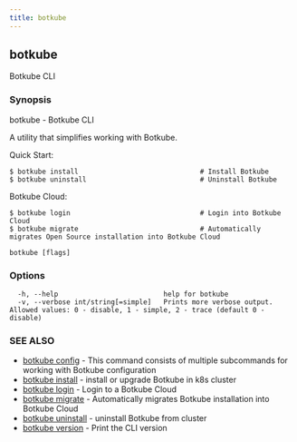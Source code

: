 ```yaml
---
title: botkube
---
```


## botkube

Botkube CLI

### Synopsis

botkube - Botkube CLI

A utility that simplifies working with Botkube.

Quick Start:

    $ botkube install                              # Install Botkube
    $ botkube uninstall                            # Uninstall Botkube

Botkube Cloud:

    $ botkube login                                # Login into Botkube Cloud
    $ botkube migrate                              # Automatically migrates Open Source installation into Botkube Cloud

```
botkube [flags]
```

### Options

```
  -h, --help                          help for botkube
  -v, --verbose int/string[=simple]   Prints more verbose output. Allowed values: 0 - disable, 1 - simple, 2 - trace (default 0 - disable)
```

### SEE ALSO

- [botkube config](botkube_config.md) - This command consists of multiple subcommands for working with Botkube configuration
- [botkube install](botkube_install.md) - install or upgrade Botkube in k8s cluster
- [botkube login](botkube_login.md) - Login to a Botkube Cloud
- [botkube migrate](botkube_migrate.md) - Automatically migrates Botkube installation into Botkube Cloud
- [botkube uninstall](botkube_uninstall.md) - uninstall Botkube from cluster
- [botkube version](botkube_version.md) - Print the CLI version
